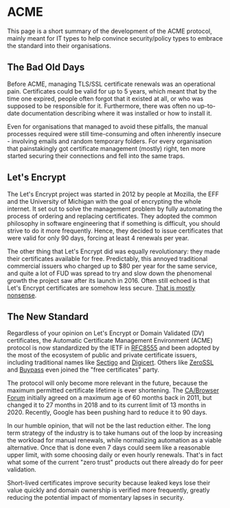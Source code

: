 ---
---
# ACME
This page is a short summary of the development of the ACME protocol, mainly meant for IT types to help convince security/policy types to embrace the standard into their organisations.

## The Bad Old Days
Before ACME, managing TLS/SSL certificate renewals was an operational pain. Certificates could be valid for up to 5 years, which meant that by the time one expired, people often forgot that it existed at all, or who was supposed to be responsible for it. Furthermore, there was often no up-to-date documentation describing where it was installed or how to install it.

Even for organisations that managed to avoid these pitfalls, the manual processes required were still time-consuming and often inherently insecure - involving emails and random temporary folders. For every organisation that painstakingly got certificate management (mostly) right, ten more started securing their connections and fell into the same traps.

## Let's Encrypt
The Let's Encrypt project was started in 2012 by people at Mozilla, the EFF and the University of Michigan with the goal of encrypting the whole internet. It set out to solve the management problem by fully automating the process of ordering and replacing certificates. They adopted the common philosophy in software engineering that if something is difficult, you should strive to do it more frequently. Hence, they decided to issue certificates that were valid for only 90 days, forcing at least 4 renewals per year.

The other thing that Let's Encrypt did was equally revolutionary: they made their certificates available for free. Predictably, this annoyed traditional commercial issuers who charged up to $80 per year for the same service, and quite a lot of FUD was spread to try and slow down the phenomenal growth the project saw after its launch in 2016. Often still echoed is that Let's Encrypt certificates are somehow less secure. [That is mostly nonsense](/manual/about/domain-validated).

## The New Standard
Regardless of your opinion on Let's Encrypt or Domain Validated (DV) certificates, the Automatic Certificate Management Environment (ACME) protocol is now standardized by the IETF in [RFC8555](https://datatracker.ietf.org/doc/html/rfc8555/) and been adopted by the most of the ecosystem of public and private certificate issuers, including traditional names like [Sectigo](https://www.sectigo.com/) and [Digicert](https://www.digicert.com/). Others like [ZeroSSL](https://zerossl.com/) and [Buypass](https://www.buypass.com/) even joined the "free certificates" party.

The protocol will only become more relevant in the future, because the maximum permitted certificate lifetime is ever shortening. The [CA/Browser Forum](https://cabforum.org/) initially agreed on a maximum age of 60 months back in 2011, but changed it to 27 months in 2018 and to its current limit of 13 months in 2020. Recently, Google has been pushing hard to reduce it to 90 days.

In our humble opinion, that will not be the last reduction either. The long term strategy of the industry is to take humans out of the loop by increasing the workload for manual renewals, while normalizing automation as a viable alternative. Once that is done even 7 days could seem like a reasonable upper limit, with some choosing daily or even hourly renewals. That's in fact what some of the current "zero trust" products out there already do for peer validation.

Short-lived certificates improve security because leaked keys lose their value quickly and domain ownership is verified more frequently, greatly reducing the potential impact of momentary lapses in security.
